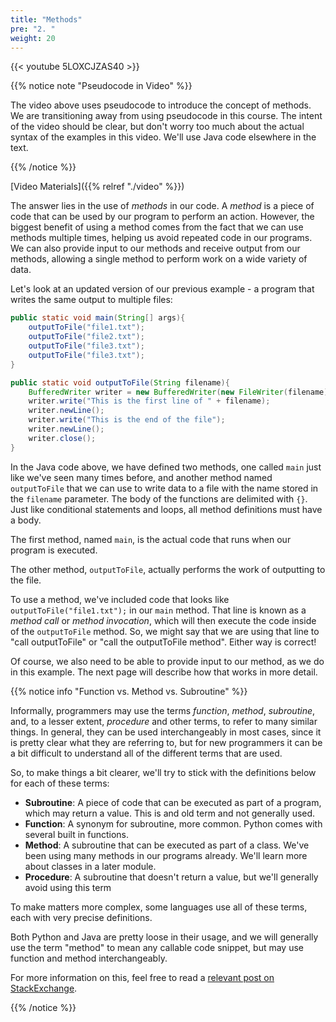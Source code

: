 ```yaml
---
title: "Methods"
pre: "2. "
weight: 20
---
```


{{< youtube 5LOXCJZAS40  >}}

{{% notice note "Pseudocode in Video" %}}

The video above uses pseudocode to introduce the concept of methods. We are transitioning away from using pseudocode in this course. The intent of the video should be clear, but don't worry too much about the actual syntax of the examples in this video. We'll use Java code elsewhere in the text.

{{% /notice %}}

<!-- TODO Update Video-->

[Video Materials]({{% relref "./video" %}})

The answer lies in the use of _methods_ in our code. A _method_ is a piece of code that can be used by our program to perform an action. However, the biggest benefit of using a method comes from the fact that we can use methods multiple times, helping us avoid repeated code in our programs. We can also provide input to our methods and receive output from our methods, allowing a single method to perform work on a wide variety of data.

Let's look at an updated version of our previous example - a program that writes the same output to multiple files:

```java
public static void main(String[] args){
    outputToFile("file1.txt");
    outputToFile("file2.txt");
    outputToFile("file3.txt");
    outputToFile("file3.txt");
}

public static void outputToFile(String filename){
    BufferedWriter writer = new BufferedWriter(new FileWriter(filename));
    writer.write("This is the first line of " + filename);
    writer.newLine();
    writer.write("This is the end of the file");
    writer.newLine();
    writer.close();
}
```

In the Java code above, we have defined two methods, one called `main` just like we've seen many times before, and another method named `outputToFile` that we can use to write data to a file with the name stored in the `filename` parameter. The body of the functions are delimited with `{}`. Just like conditional statements and loops, all method definitions must have a body.

The first method, named `main`, is the actual code that runs when our program is executed. 

The other method, `outputToFile`, actually performs the work of outputting to the file.

To use a method, we've included code that looks like `outputToFile("file1.txt");` in our `main` method. That line is known as a _method call_ or _method invocation_, which will then execute the code inside of the `outputToFile` method. So, we might say that we are using that line to "call outputToFile" or "call the outputToFile method". Either way is correct!

Of course, we also need to be able to provide input to our method, as we do in this example. The next page will describe how that works in more detail.

{{% notice info "Function vs. Method vs. Subroutine" %}}

Informally, programmers may use the terms _function_, _method_, _subroutine_, and, to a lesser extent, _procedure_ and other terms, to refer to many similar things. In general, they can be used interchangeably in most cases, since it is pretty clear what they are referring to, but for new programmers it can be a bit difficult to understand all of the different terms that are used. 

So, to make things a bit clearer, we'll try to stick with the definitions below for each of these terms:

* **Subroutine**: A piece of code that can be executed as part of a program, which may return a value.  This is and old term and not generally used.
* **Function**: A synonym for subroutine, more common. Python comes with several built in functions.
* **Method**: A subroutine that can be executed as part of a class. We've been using many methods in our programs already. We'll learn more about classes in a later module.
* **Procedure**: A subroutine that doesn't return a value, but we'll generally avoid using this term

To make matters more complex, some languages use all of these terms, each with very precise definitions.  

Both Python and Java are pretty loose in their usage, and we will generally use the term "method" to mean any callable code snippet, but may use function and method interchangeably. 

For more information on this, feel free to read a [relevant post on StackExchange](https://softwareengineering.stackexchange.com/questions/20909/method-vs-function-vs-procedure).

{{% /notice %}}
